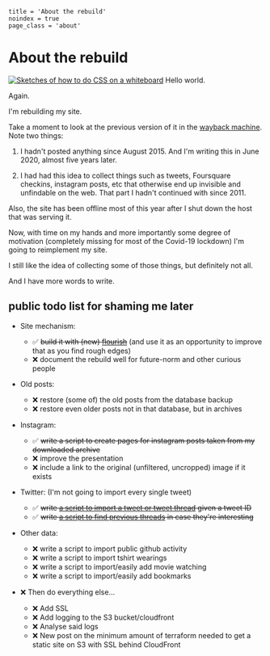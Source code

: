 ```
title = 'About the rebuild'
noindex = true
page_class = 'about'
```

# About the rebuild

[![Sketches of how to do CSS on a whiteboard](http://mnf.m17s.net/2012/07/31/dropping-a-css-knowledge-bomb-on-rujmah.jpg)][img] Hello world.

Again.

I'm rebuilding my site.

Take a moment to look at the previous version of it in the
[wayback machine][wb]. Note two things:

1. I hadn't posted anything since August 2015. And I'm writing this in June 2020,
    almost five years later.

2. I had had this idea to collect things such as tweets, Foursquare checkins,
   instagram posts, etc that otherwise end up invisible and unfindable on the
   web. That part I hadn't continued with since 2011.

Also, the site has been offline most of this year
after I shut down the host that was serving it.

Now, with time on my hands
and more importantly some degree of motivation
(completely missing for most of the Covid-19 lockdown)
I'm going to reimplement my site.

I still like the idea of collecting some of those things,
but definitely not all.

And I have more words to write.


## public todo list for shaming me later


* Site mechanism:
  * ✅ <del>build it with (new) [flourish][fl]</del> 
    (and use it as an opportunity to improve that as you find rough edges)
  * ❌ document the rebuild well for future-norm and other curious people

* Old posts:
  * ❌ restore (some of) the old posts from the database backup
  * ❌ restore even older posts not in that database, but in archives

* Instagram:
  * ✅ <del>write a script to create pages for instagram posts
    taken from my downloaded archive</del>
  * ❌ improve the presentation
  * ❌ include a link to the original (unfiltered, uncropped) image if
    it exists 

* Twitter: (I'm not going to import every single tweet)
  * ✅ <del>write [a script to import a tweet or tweet thread][tw] given a tweet ID</del>
  * ✅ <del>write [a script to find previous threads][find] in case they're interesting</del>

* Other data:
  * ❌ write a script to import public github activity
  * ❌ write a script to import tshirt wearings
  * ❌ write a script to import/easily add movie watching
  * ❌ write a script to import/easily add bookmarks

* ❌ Then do everything else...
  * ❌ Add SSL
  * ❌ Add logging to the S3 bucket/cloudfront
  * ❌ Analyse said logs
  * ❌ New post on the minimum amount of terraform needed to get a static site
    on S3 with SSL behind CloudFront

[fl]: https://github.com/norm/flourish
[wb]: https://web.archive.org/web/20180823220441/http://marknormanfrancis.com/
[img]: /2012/07/31/dropping-a-css-knowledge-bomb-on-rujmah
[tw]: https://github.com/norm/marknormanfrancis.com/blob/master/script/add_tweets
[find]: https://github.com/norm/marknormanfrancis.com/blob/master/script/find_tweets
